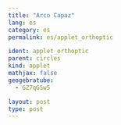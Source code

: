 ```yaml
---
title: "Arco Capaz"
lang: es
category: es
permalink: es/applet_orthoptic

ident: applet_orthoptic
parent: circles
kind: applet
mathjax: false
geogebratube:
  - GZ7qG5w5

layout: post
type: post
---
```


<div style="height:600px; width:800px; margin: auto;" id="applet_containerGZ7qG5w5"></div>